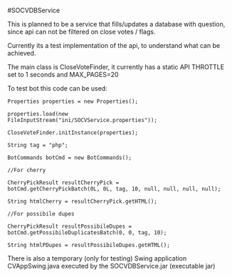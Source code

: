 #SOCVDBService

This is planned to be a service that fills/updates a database with question, since api can not be filtered on close votes / flags.

Currently its a test implementation of the api, to understand what can be achieved.

The main class is CloseVoteFinder, it currently has a static API THROTTLE set to 1 seconds and MAX_PAGES=20

To test bot this code can be used:


<code>Properties properties = new Properties();</code>

<code>properties.load(new FileInputStream("ini/SOCVService.properties"));</code>

<code>CloseVoteFinder.initInstance(properties);</code>

<code>String tag = "php";</code>

<code>BotCommands botCmd = new BotCommands();</code>

<code>//For cherry</code>

<code>CherryPickResult resultCherryPick = botCmd.getCherryPickBatch(0L, 0L, tag, 10, null, null, null, null); </code>

<code>String htmlCherry = resultCherryPick.getHTML();</code>

<code>//For possibile dupes</code>

<code>CherryPickResult resultPossibileDupes = botCmd.getPossibileDuplicatesBatch(0, 0, tag, 10); </code>

<code>String htmlPDupes = resultPossibileDupes.getHTML();</code>

 
There is also a temporary (only for testing) Swing application CVAppSwing.java executed by the SOCVDBService.jar (executable jar)

